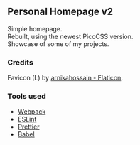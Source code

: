 ## Personal Homepage v2

Simple homepage.  
Rebuilt, using the newest PicoCSS version.   
Showcase of some of my projects.

### Credits

Favicon (L) by [arnikahossain - Flaticon](https://www.flaticon.com/free-icons/letter-l").

### Tools used

- [Webpack](https://webpack.js.org/)
- [ESLint](https://eslint.org/)
- [Prettier](https://prettier.io/)
- [Babel](https://babeljs.io/)
